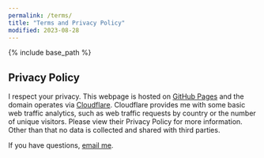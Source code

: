 ```yaml
---
permalink: /terms/
title: "Terms and Privacy Policy"
modified: 2023-08-28
---
```


{% include base_path %}

## Privacy Policy

I respect your privacy. This webpage is hosted on [GitHub Pages](https://pages.github.com) and the domain operates via [Cloudflare](https://www.cloudflare.com). Cloudflare provides me with some basic web traffic analytics, such as web traffic requests by country or the number of unique visitors. Please view their Privacy Policy for more information. Other than that no data is collected and shared with third parties.

If you have questions, [email me](mailto:hi@chojecki.net).
